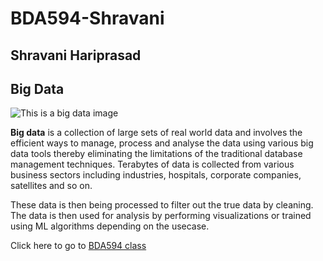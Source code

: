 # BDA594-Shravani
## Shravani Hariprasad
## Big Data
![This is a big data image](https://user-images.githubusercontent.com/45116433/187050422-bab1eab4-ac96-439a-9658-85671fa6d54c.jpg)



**Big data** is a collection of large sets of real world data and involves the efficient ways to manage, process and analyse the data using various big data tools thereby eliminating the limitations of the traditional database management techniques. Terabytes of data is collected from various business sectors including industries, hospitals, corporate companies, satellites and so on.  

These data is then being processed to filter out the true data by cleaning. The data is then used for analysis by performing visualizations or trained using ML algorithms depending on the usecase.

Click here to go to [BDA594 class](https://sdsu.instructure.com/courses/113151)
